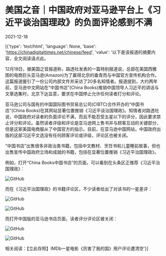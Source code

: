 # 美国之音｜中国政府对亚马逊平台上《习近平谈治国理政》的负面评论感到不满

2021-12-18

[{'type': 'text/html', 'language': None, 'base': 'https://chinadigitaltimes.net/chinese/feed', 'value': '以下是该报道的摘要内容，全文阅读请点此。

12月18日，据美国之音报道称，路透社发表的一篇特别报道说，总部在美国西雅图的电商巨头亚马逊(Amazon)为了赢得北京的垂青而与中国官方宣传机构合作。这篇报道援引了一份公司内部文件并采访了20多名知情者。报道提到，大约两年前，亚马逊中文网站在“中国书店”(China Books)推销中国领导人习近平的讲话与文章选集时，北京下达旨意，要求在中国停止允许任何读者打分和评论。



亚马逊公司与国有的中国国际图书贸易总公司(CIBTC)合作开办的“中国书店”(China Books)在其网站显著位置推销《习近平谈治国理政》。知情者对路透社说，中国政府对读者的负面评论不满，而且不能忍受五星以下的评分，因此要求禁止评分和评论。虽然读者评级和评论是亚马逊网上售书并与顾客互动的关键部分，但是这家美国电商服从了中国官方的指示。目前，在亚马逊中国网站，中国政府出版的这部习近平文选没有任何顾客评论或评级，评论区也被关闭。



“中国书店”出售很多非政治类书籍，包括中文教材、烹饪书和儿童睡前故事，但也出售宣传中国政府立场和成就的书籍，包括在显著位置推销《习近平治国理政》。

例如，打开“China Books中国书店”的页面，可以看到在头条区正推荐《习近平治国理政》：

![GitHub](https://chinadigitaltimes.net/chinese/files/2021/12/China-Books中国书店.png)

而在《习近平治国理政》的书籍评论区，不少读者给出了对该书的一星差评：

![GitHub](https://chinadigitaltimes.net/chinese/files/2021/12/image-1639822932772.png)

![GitHub](https://chinadigitaltimes.net/chinese/files/2021/12/image-1639822988043.png)

而打开中国版的亚马逊书店页面，读者评分评论区被关闭：

![GitHub](https://chinadigitaltimes.net/chinese/files/2021/12/image-1639830083937.png)

![GitHub](https://chinadigitaltimes.net/chinese/files/2021/12/image-1639830096093.png)

相关阅读：【立此存照】IMDb一星电影《厉害了我的国》用户评论遭清空'}]